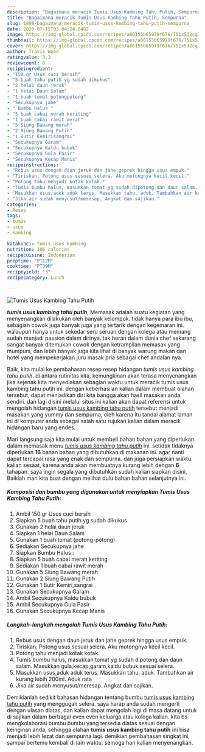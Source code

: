 ```yaml
---
description: "Bagaimana meracik Tumis Usus Kambing Tahu Putih, Sempurna"
title: "Bagaimana meracik Tumis Usus Kambing Tahu Putih, Sempurna"
slug: 1898-bagaimana-meracik-tumis-usus-kambing-tahu-putih-sempurna
date: 2020-07-15T03:04:24.648Z
image: https://img-global.cpcdn.com/recipes/a86155b65979f676/751x532cq70/tumis-usus-kambing-tahu-putih-foto-resep-utama.jpg
thumbnail: https://img-global.cpcdn.com/recipes/a86155b65979f676/751x532cq70/tumis-usus-kambing-tahu-putih-foto-resep-utama.jpg
cover: https://img-global.cpcdn.com/recipes/a86155b65979f676/751x532cq70/tumis-usus-kambing-tahu-putih-foto-resep-utama.jpg
author: Travis Wood
ratingvalue: 3.3
reviewcount: 6
recipeingredient:
- "150 gr Usus cuci bersih"
- "5 buah tahu putih yg sudah dikukus"
- "2 helai daun jeruk"
- "1 helai Daun Salam"
- "1 buah tomat potongpotong"
- "Secukupnya jahe"
- " Bumbu Halus "
- "5 buah cabai merah keriting"
- "1 buah cabai rawit merah"
- "5 Siung Bawang merah"
- "2 Siung Bawang Putih"
- "1 Butir Kemirisangrai"
- "Secukupnya Garam"
- "Secukupnya Kaldu bubuk"
- "Secukupnya Gula Pasir"
- "Secukupnya Kecap Manis"
recipeinstructions:
- "Rebus usus dengan daun jeruk dan jahe geprek hingga usus empuk."
- "Tiriskan, Potong usus sesuai selera. Aku motongnya kecil kecil."
- "Potong tahu menjadi kotak kotak."
- "Tumis bumbu halus, masukkan tomat yg sudah dipotong dan daun salam. Masukkan gula,kecap,garam,kaldu bubuk sesuai selera."
- "Masukkan usus,aduk aduk terus. Masukkan tahu, aduk. Tambahkan air kurang lebih 200ml. Aduk rata"
- "Jika air sudah menyusut/meresap. Angkat dan sajikan."
categories:
- Resep
tags:
- tumis
- usus
- kambing

katakunci: tumis usus kambing 
nutrition: 106 calories
recipecuisine: Indonesian
preptime: "PT12M"
cooktime: "PT39M"
recipeyield: "3"
recipecategory: Lunch

---
```



![Tumis Usus Kambing Tahu Putih](https://img-global.cpcdn.com/recipes/a86155b65979f676/751x532cq70/tumis-usus-kambing-tahu-putih-foto-resep-utama.jpg)

<b><i>tumis usus kambing tahu putih</i></b>, Memasak adalah suatu kegiatan yang menyenangkan dilakukan oleh banyak kelompok. tidak hanya para ibu ibu, sebagian cowok juga banyak juga yang tertarik dengan kegemaran ini. walaupun hanya untuk sekedar seru seruan dengan kolega atau memang sudah menjadi passion dalam dirinya. tak heran dalam dunia chef sekarang sangat banyak ditemukan cowok dengan ketrampilan memasak yang mumpuni, dan lebih banyak juga kita lihat di banyak warung makan dan hotel yang mempekerjakan juru masak pria sebagai chef andalan nya.



Baik, kita mulai ke pembahasan resep resep hidangan <i>tumis usus kambing tahu putih</i>. di antara rutinitas kita, kemungkinan akan terasa menyenangkan jika sejenak kita menyediakan sebagian waktu untuk meracik tumis usus kambing tahu putih ini. dengan keberhasilan kalian dalam membuat olahan tersebut, dapat menjadikan diri kita bangga akan hasil masakan anda sendiri. dan lagi disini melalui situs ini kalian akan dapat referensi untuk mengolah hidangan <u>tumis usus kambing tahu putih</u> tersebut menjadi masakan yang yummy dan sempurna, oleh karena itu tandai alamat laman ini di komputer anda sebagai salah satu rujukan kalian dalam meracik hidangan baru yang endes.


Mari langsung saja kita mulai untuk membeli bahan bahan yang diperlukan dalam memasak menu <u><i>tumis usus kambing tahu putih</i></u> ini. setidak tidaknya diperlukan <b>16</b> bahan bahan yang dibutuhkan di makanan ini. agar nanti dapat tercapai rasa yang enak dan sempurna. dan juga persiapkan waktu kalian sesaat, karena anda akan membuatnya kurang lebih dengan <b>6</b> tahapan. saya ingin segala yang dibutuhkan sudah kalian siapkan disini, Baiklah mari kita buat dengan melihat dulu bahan bahan selanjutnya ini.

<!--inarticleads1-->

##### Komposisi dan bumbu yang digunakan untuk menyiapkan Tumis Usus Kambing Tahu Putih:

1. Ambil 150 gr Usus cuci bersih
1. Siapkan 5 buah tahu putih yg sudah dikukus
1. Gunakan 2 helai daun jeruk
1. Siapkan 1 helai Daun Salam
1. Gunakan 1 buah tomat (potong-potong)
1. Sediakan Secukupnya jahe
1. Siapkan  Bumbu Halus :
1. Siapkan 5 buah cabai merah keriting
1. Sediakan 1 buah cabai rawit merah
1. Gunakan 5 Siung Bawang merah
1. Gunakan 2 Siung Bawang Putih
1. Gunakan 1 Butir Kemiri,sangrai
1. Gunakan Secukupnya Garam
1. Ambil Secukupnya Kaldu bubuk
1. Ambil Secukupnya Gula Pasir
1. Gunakan Secukupnya Kecap Manis




<!--inarticleads2-->

##### Langkah-langkah mengolah Tumis Usus Kambing Tahu Putih:

1. Rebus usus dengan daun jeruk dan jahe geprek hingga usus empuk.
1. Tiriskan, Potong usus sesuai selera. Aku motongnya kecil kecil.
1. Potong tahu menjadi kotak kotak.
1. Tumis bumbu halus, masukkan tomat yg sudah dipotong dan daun salam. Masukkan gula,kecap,garam,kaldu bubuk sesuai selera.
1. Masukkan usus,aduk aduk terus. Masukkan tahu, aduk. Tambahkan air kurang lebih 200ml. Aduk rata
1. Jika air sudah menyusut/meresap. Angkat dan sajikan.




Demikianlah sedikit bahasan hidangan tentang bumbu <u>tumis usus kambing tahu putih</u> yang menggugah selera. saya harap anda sudah mengerti dengan ulasan diatas, dan kalian dapat mengolah lagi di masa datang untuk di sajikan dalam berbagai even even keluarga atau kolega kalian. kita bs mengkolaborasi bumbu bumbu yang tersedia diatas sesuai dengan keinginan anda, sehingga olahan <b>tumis usus kambing tahu putih</b> ini bisa menjadi lebih lezat dan sempurna lagi. demikian pembahasan singkat ini, sampai bertemu kembali di lain waktu. semoga hari kalian menyenangkan.
